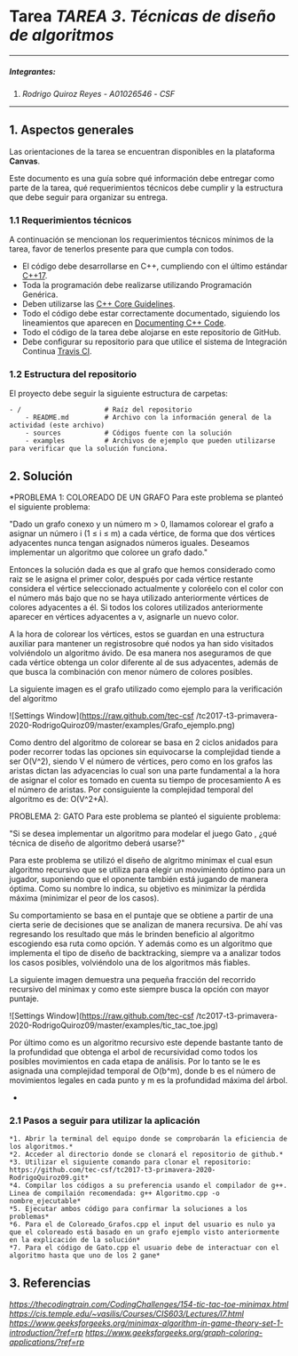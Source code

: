# Tarea *TAREA 3*. *Técnicas de diseño de algoritmos*

---

##### Integrantes:
1. *Rodrigo Quiroz Reyes* - *A01026546* - *CSF*

---
## 1. Aspectos generales

Las orientaciones de la tarea se encuentran disponibles en la plataforma **Canvas**.

Este documento es una guía sobre qué información debe entregar como parte de la tarea, qué requerimientos técnicos debe cumplir y la estructura que debe seguir para organizar su entrega.


### 1.1 Requerimientos técnicos

A continuación se mencionan los requerimientos técnicos mínimos de la tarea, favor de tenerlos presente para que cumpla con todos.

* El código debe desarrollarse en C++, cumpliendo con el último estándar [C++17](https://isocpp.org/std/the-standard).
* Toda la programación debe realizarse utilizando Programación Genérica.
* Deben utilizarse las [C++ Core Guidelines](https://github.com/isocpp/CppCoreGuidelines/blob/master/CppCoreGuidelines.md).
* Todo el código debe estar correctamente documentado, siguiendo los lineamientos que aparecen en [Documenting C++ Code](https://developer.lsst.io/cpp/api-docs.html).
* Todo el código de la tarea debe alojarse en este repositorio de GitHub.
* Debe configurar su repositorio para que utilice el sistema de Integración Continua [Travis CI](https://travis-ci.org/).

### 1.2 Estructura del repositorio

El proyecto debe seguir la siguiente estructura de carpetas:
```
- / 			        # Raíz del repositorio
    - README.md			# Archivo con la información general de la actividad (este archivo)
    - sources  			# Códigos fuente con la solución
    - examples			# Archivos de ejemplo que pueden utilizarse para verificar que la solución funciona.
```

## 2. Solución

*PROBLEMA 1: COLOREADO DE UN GRAFO
Para este problema se planteó el siguiente problema:

"Dado un grafo conexo y un número m > 0, llamamos colorear el grafo a asignar un número i (1 ≤ i ≤ m) a cada vértice, de forma que dos vértices adyacentes nunca tengan asignados números iguales. Deseamos implementar un algoritmo que coloree un grafo dado."

Entonces la solución dada es que al grafo que hemos considerado como raiz se le asigna el primer color, después por cada vértice restante considera el vértice seleccionado actualmente y coloréelo con el color con el número más bajo que no se haya utilizado anteriormente
vértices de colores adyacentes a él. Si todos los colores utilizados anteriormente aparecer en vértices adyacentes a v, asignarle un nuevo color.

A la hora de colorear los vértices, estos se guardan en una estructura auxiliar para mantener un registrosobre qué nodos ya han sido visitados volviéndolo un algoritmo ávido. De esa manera nos aseguramos de que cada vértice obtenga un color diferente al de sus adyacentes, además de que busca la combinación con menor número de colores posibles.

La siguiente imagen es el grafo utilizado como ejemplo para la verificación del algoritmo


![Settings Window](https://raw.github.com/tec-csf
/tc2017-t3-primavera-2020-RodrigoQuiroz09/master/examples/Grafo_ejemplo.png)

Como dentro del algoritmo de colorear se basa en 2 ciclos anidados para poder recorrer todas las opciones sin equivocarse la complejidad tiende a ser O(V^2), siendo V el número de vértices, pero como en los grafos las aristas dictan las adyacencias lo cual son una parte fundamental a la hora de asignar el color es tomado en cuenta su tiempo de procesamiento A es el número de aristas. Por consiguiente la complejidad temporal del algoritmo es de: O(V^2+A).

PROBLEMA 2: GATO
Para este problema se planteó el siguiente problema:

"Si se desea implementar un algoritmo para modelar el juego Gato ,  ¿qué técnica de diseño de algoritmo deberá usarse?"

Para este problema se utilizó el diseño de algritmo minimax el cual esun algoritmo recursivo que se utiliza para elegir un movimiento óptimo para un jugador, suponiendo que el oponente también está jugando de manera óptima. Como su nombre lo indica, su objetivo es minimizar la pérdida máxima (minimizar el peor de los casos).

Su comportamiento se basa en el puntaje que se obtiene a partir de una cierta serie de decisiones que se analizan de manera recursiva. De ahí vas regresando los resultado que más le brinden beneficio al algoritmo escogiendo esa ruta como opción. Y además como es un algoritmo que implementa el tipo de diseño de backtracking, siempre va a analizar todos los casos posibles, volviéndolo una de los algoritmos más fiables.

La siguiente imagen demuestra una pequeña fracción del recorrido recursivo del minimax y como este siempre busca la opción con mayor puntaje.

![Settings Window](https://raw.github.com/tec-csf
/tc2017-t3-primavera-2020-RodrigoQuiroz09/master/examples/tic_tac_toe.jpg)

Por último como es un algoritmo recursivo este depende bastante tanto de la profundidad que obtenga el arbol de recursividad como todos los posibles movimientos en cada etapa de análisis. Por lo tanto se le es asignada una complejidad temporal de O(b^m), donde b es el número de movimientos legales en cada punto y m es la profundidad máxima del árbol.

*

### 2.1 Pasos a seguir para utilizar la aplicación

    *1. Abrir la terminal del equipo donde se comprobarán la eficiencia de los algoritmos.*
    *2. Acceder al directorio donde se clonará el repositorio de github.*
    *3. Utilizar el siguiente comando para clonar el repositorio: https://github.com/tec-csf/tc2017-t3-primavera-2020-RodrigoQuiroz09.git*
    *4. Compilar los códigos a su preferencia usando el compilador de g++. Linea de compilaión recomendada: g++ Algoritmo.cpp -o nombre_ejecutable*
    *5. Ejecutar ambos código para confirmar la soluciones a los problemas*
    *6. Para el de Coloreado_Grafos.cpp el input del usuario es nulo ya que el coloreado está basado en un grafo ejemplo visto anteriormente en la explicación de la solución*
    *7. Para el código de Gato.cpp el usuario debe de interactuar con el algoritmo hasta que uno de los 2 gane*

## 3. Referencias

*https://thecodingtrain.com/CodingChallenges/154-tic-tac-toe-minimax.html
https://cis.temple.edu/~vasilis/Courses/CIS603/Lectures/l7.html
https://www.geeksforgeeks.org/minimax-algorithm-in-game-theory-set-1-introduction/?ref=rp
https://www.geeksforgeeks.org/graph-coloring-applications/?ref=rp*
